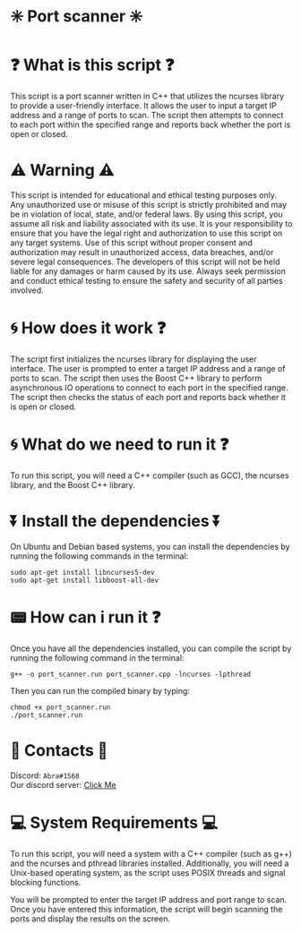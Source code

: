 # :eight_spoked_asterisk: Port scanner :eight_spoked_asterisk:
# :question: What is this script :question:
This script is a port scanner written in C++ that utilizes the ncurses library to provide a user-friendly interface. It allows the user to input a target IP address and a range of ports to scan. The script then attempts to connect to each port within the specified range and reports back whether the port is open or closed.

# :warning: Warning :warning:
This script is intended for educational and ethical testing purposes only. Any unauthorized use or misuse of this script is strictly prohibited and may be in violation of local, state, and/or federal laws. By using this script, you assume all risk and liability associated with its use. It is your responsibility to ensure that you have the legal right and authorization to use this script on any target systems. Use of this script without proper consent and authorization may result in unauthorized access, data breaches, and/or severe legal consequences. The developers of this script will not be held liable for any damages or harm caused by its use. Always seek permission and conduct ethical testing to ensure the safety and security of all parties involved.

# :cyclone: How does it work :question:
The script first initializes the ncurses library for displaying the user interface. The user is prompted to enter a target IP address and a range of ports to scan. The script then uses the Boost C++ library to perform asynchronous IO operations to connect to each port in the specified range. The script then checks the status of each port and reports back whether it is open or closed.

# :cyclone: What do we need to run it :question:
To run this script, you will need a C++ compiler (such as GCC), the ncurses library, and the Boost C++ library.

# :arrow_double_down: Install the dependencies :arrow_double_down:
On Ubuntu and Debian based systems, you can install the dependencies by running the following commands in the terminal:

    sudo apt-get install libncurses5-dev
    sudo apt-get install libboost-all-dev

# :pager: How can i run it :question:
Once you have all the dependencies installed, you can compile the script by running the following command in the terminal:
    
    g++ -o port_scanner.run port_scanner.cpp -lncurses -lpthread
    
Then you can run the compiled binary by typing:
    
    chmod +x port_scanner.run
    ./port_scanner.run
    
# :satellite: Contacts :satellite:
Discord: `Abra#1568`<br />
Our discord server: [Click Me](https://discord.gg/R6fVaQS5We "Click Me")

# :computer: System Requirements :computer:
To run this script, you will need a system with a C++ compiler (such as g++) and the ncurses and pthread libraries installed. Additionally, you will need a Unix-based operating system, as the script uses POSIX threads and signal blocking functions.


You will be prompted to enter the target IP address and port range to scan. Once you have entered this information, the script will begin scanning the ports and display the results on the screen.
